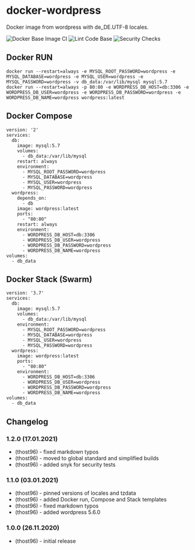 # docker-wordpress
Docker image from wordpress with de_DE.UTF-8 locales.


![Docker Base Image CI](https://github.com/thost96/docker-wordpress/workflows/Docker%20Base%20Image%20CI/badge.svg)
![Lint Code Base](https://github.com/thost96/docker-wordpress/workflows/Lint%20Code%20Base/badge.svg)
![Security Checks](https://github.com/thost96/docker-wordpress/workflows/Security%20Checks/badge.svg)

## Docker RUN
    docker run --restart=always -e MYSQL_ROOT_PASSWORD=wordpress -e MYSQL_DATABASE=wordpress -e MYSQL_USER=wordpress -e MYSQL_PASSWORD=wordpress -v db_data:/var/lib/mysql mysql:5.7
    docker run --restart=always -p 80:80 -e WORDPRESS_DB_HOST=db:3306 -e WORDPRESS_DB_USER=wordpress -e WORDPRESS_DB_PASSWORD=wordpress -e WORDPRESS_DB_NAME=wordpress wordpress:latest

## Docker Compose
    version: '2'
    services:
      db:
        image: mysql:5.7
        volumes:
          - db_data:/var/lib/mysql
        restart: always
        environment:
          - MYSQL_ROOT_PASSWORD=wordpress
          - MYSQL_DATABASE=wordpress
          - MYSQL_USER=wordpress
          - MYSQL_PASSWORD=wordpress
      wordpress:
        depends_on:
          - db
        image: wordpress:latest
        ports:
          - "80:80"
        restart: always
        environment:
          - WORDPRESS_DB_HOST=db:3306
          - WORDPRESS_DB_USER=wordpress
          - WORDPRESS_DB_PASSWORD=wordpress
          - WORDPRESS_DB_NAME=wordpress
    volumes:
      - db_data

## Docker Stack (Swarm)

    version: '3.7'
    services:
      db:
        image: mysql:5.7
        volumes:
          - db_data:/var/lib/mysql
        environment:
          - MYSQL_ROOT_PASSWORD=wordpress
          - MYSQL_DATABASE=wordpress
          - MYSQL_USER=wordpress
          - MYSQL_PASSWORD=wordpress
      wordpress:
        image: wordpress:latest
        ports:
          - "80:80"
        environment:
          - WORDPRESS_DB_HOST=db:3306
          - WORDPRESS_DB_USER=wordpress
          - WORDPRESS_DB_PASSWORD=wordpress
          - WORDPRESS_DB_NAME=wordpress
    volumes:
      - db_data

## Changelog

### 1.2.0 (17.01.2021)
* (thost96) - fixed markdown typos
* (thost96) - moved to global standard and simplified builds
* (thost96) - added snyk for security tests

### 1.1.0 (03.01.2021)
* (thost96) - pinned versions of locales and tzdata
* (thost96) - added Docker run, Compose and Stack templates
* (thost96) - fixed markdown typos
* (thost96) - added wordpress 5.6.0

### 1.0.0 (26.11.2020)
* (thost96) - initial release
